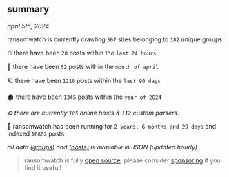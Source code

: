 
## summary
_april 5th, 2024_

ransomwatch is currently crawling `367` sites belonging to `182` unique groups

⏲ there have been `20` posts within the `last 24 hours`

🦈 there have been `62` posts within the `month of april`

🪐 there have been `1210` posts within the `last 90 days`

🏚 there have been `1345` posts within the `year of 2024`

_⚙️ there are currently `105` online hosts & `112` custom parsers._

🦕 ransomwatch has been running for `2 years, 6 months and 29 days` and indexed `10802` posts

_all data  [(groups)](http://ransomwhat.telemetry.ltd/groups) and [(posts)](http://ransomwhat.telemetry.ltd/posts) is available in JSON (updated hourly)_

> ransomwatch is fully [open source](https://github.com/joshhighet/ransomwatch#ransomwatch--). please consider [sponsoring](https://github.com/sponsors/joshhighet) if you find it useful!
